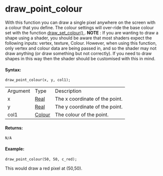 # draw_point_colour

With this function you can draw a single pixel anywhere on the screen
with a colour that you define. The colour settings will over-ride the
base colour set with the function [ draw_set_colour()
](../Colour_And_Alpha/draw_set_colour) . **NOTE** : If you are
wanting to draw a shape using a shader, you should be aware that most
shaders expect the following inputs: vertex, texture, Colour. However,
when using this function, only vertex and colour data are being passed
in, and so the shader may not draw anything (or draw something but not
correctly). If you need to draw shapes in this way then the shader
should be customised with this in mind.

#### Syntax:

``` gml
draw_point_colour(x, y, col1);
```

|          |                                                                                                           |                                |
|----------|-----------------------------------------------------------------------------------------------------------|--------------------------------|
| Argument | Type                                                                                                      | Description                    |
| x        |  [Real](../../../../../GameMaker_Language/GML_Overview/Data_Types)                                    | The x coordinate of the point. |
| y        |  [Real](../../../../../GameMaker_Language/GML_Overview/Data_Types)                                    | The y coordinate of the point. |
| col1     |  [Colour](../../../../../GameMaker_Language/GML_Reference/Drawing/Colour_And_Alpha/Colour_And_Alpha)  | The colour of the point.       |

#### Returns:

``` gml
N/A
```

#### Example:

``` gml
draw_point_colour(50, 50, c_red);
```

This would draw a red pixel at (50,50).
